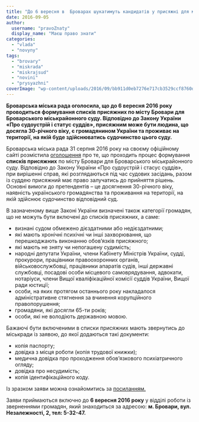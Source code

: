 ```yaml
---
title: "До 6 вересня в  Броварах шукатимуть кандидатів у присяжні для міськрайсуду"
date: 2016-09-05
author: 
  username: "pravoZnaty"
  display_name: "Маєш право знати"
categories: 
  - "vlada"
  - "novyny"
tags: 
  - "brovary"
  - "miskrada"
  - "miskrajsud"
  - "novini"
  - "prysyazhni"
coverImage: "wp-content/uploads/2016/09/bb911d0eb7276e717cb3529ccf8760d0.jpg"
---
```


**Броварська міська рада оголосила, що до 6 вересня 2016 року проводиться формування списків присяжних по місту Бровари для Броварського міськрайонного суду. Відповідно до Закону України «Про судоустрій і статус суддів», присяжним може бути людина, що досягла 30-річного віку, є громадянином України та проживає на території, на якій буде здійснюватись судочинство цього суду.**

Броварська міська рада 31 серпня 2016 року на своєму офіційному сайті розмістила [оголошення](http://brovary-rada.gov.ua/news/14296.html) про те, що проходить процес формування **списків присяжних** по місту Бровари для Броварського міськрайонного суду. Відповідно до Закону України «Про судоустрій і стасус суддів», при вирішенні справ, які розглядаються під час судових засідань, разом із суддею присяжний має право залучатись до прийняття рішень. Основні вимоги до претендентів – це досягнення 30-річного віку, наявність українського громадянства та проживання на території, на якій здійснює судочинство відповідний суд.

В зазначеному вище Законі України визначені також категорії громадян, що не можуть бути включені до списків присяжних, а саме:

- визнані судом обмежено дієздатними або недієздатними;
- які мають хронічні психічні чи інші захворювання, що перешкоджають виконанню обов’язків присяжного;
- які мають не зняту чи непогашену судимість;
- народні депутати України, члени Кабінету Міністрів України, судді, прокурори, працівники правоохоронних органів, військовослужбовці, працівники апаратів судів, інші державні службовці, посадові особи місцевого самоврядування, адвокати, нотаріуси, члени Вищої кваліфікаційної комісії суддів України, Вищої ради юстиції;
- особи, на яких протягом останнього року накладалося адміністративне стягнення за вчинення корупційного правопорушення;
- громадяни, які досягли 65-ти років;
- особи, які не володіють державною мовою.

Бажаючі бути включеними в списки присяжних мають звернутись до міськради із заявою, до якої додаються такі документи:

- копія паспорту;
- довідка з місця роботи (копія трудової книжки);
- медична довідка про проходження обов’язкового психіатричного огляду;
- довідка про несудимість;
- копія ідентифікаційного коду.

Із зразком заяви можна ознайомитись за [посиланням.](https://onedrive.live.com/view.aspx?resid=72571393D4771099!8310&ithint=file%2cdocx&app=Word&authkey=!ANRGk2P9XZRbcwU)

Заяви приймаються включно до **6 вересня 2016 року** у відділі роботи із зверненнями громадян, який знаходиться за адресою: **м. Бровари, вул. Незалежності, 2, тел: 5-32-47.**
